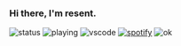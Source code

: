### Hi there, I'm resent.
![status](https://api.statusbadges.me/badge/status/214753146512080907?style=for-the-badge) ![playing](https://api.statusbadges.me/badge/playing/214753146512080907?style=for-the-badge) ![vscode](https://api.statusbadges.me/badge/vscode/214753146512080907?style=for-the-badge) [![spotify](https://api.statusbadges.me/badge/spotify/214753146512080907?style=for-the-badge)](https://api.statusbadges.me/openspotify/214753146512080907) 
                                                              ![ok](https://discord.c99.nl/widget/theme-3/214753146512080907.png)
